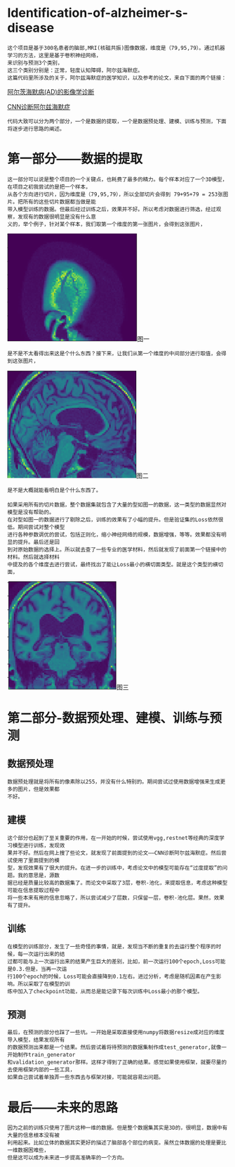 # Identification-of-alzheimer-s-disease
    
    
    这个项目是基于300名患者的脑部,MRI(核磁共振)图像数据，维度是（79,95,79）。通过机器学习的方法，这里是基于卷积神经网络，
    来识别与预测3个类别，
    这三个类别分别是：正常，轻度认知障碍，阿尔兹海默症。
    这篇代码里所涉及的关于，阿尔兹海默症的医学知识，以及参考的论文，来自下面的两个链接：
[阿尔茨海默病(AD)的影像学诊断](https://wenku.baidu.com/view/a614b73076eeaeaad0f330c9.html)

[CNN诊断阿尔兹海默症](https://github.com/791092214/Identification-of-alzheimer-s-disease/raw/master/123.pdf)

    代码大致可以分为两个部分，一个是数据的提取，一个是数据预处理、建模、训练与预测，下面将逐步进行思路的阐述。

# 第一部分——数据的提取
    这一部分可以说是整个项目的一个关键点，也耗费了最多的精力。每个样本对应了一个3D模型，在项目之初我尝试的是把一个样本，
    从各个方向进行切片，因为维度是（79,95,79），所以全部切片会得到 79+95+79 = 253张图片。把所有的这些切片数据都当做是能
    带入模型训练的数据。但最后经过训练之后，效果并不好。所以考虑对数据进行筛选，经过观察，发现有的数据很明显是没有什么意
    义的，举个例子，针对某个样本，我们取第一个维度的第一张图片，会得到这张图片，
![](https://github.com/791092214/Identification-of-alzheimer-s-disease/raw/master/1586600304(1).png)图一
    
    是不是不太看得出来这是个什么东西？接下来，让我们从第一个维度的中间部分进行取值，会得到这张图片，
    
![](https://github.com/791092214/Identification-of-alzheimer-s-disease/raw/master/1586600878(1).png)图二
    
    是不是大概就能看明白是个什么东西了。
    
    如果采用所有的切片数据，整个数据集就包含了大量的型如图一的数据，这一类型的数据显然对模型是没有帮助的。
    在对型如图一的数据进行了剔除之后，训练的效果有了小幅的提升。但是验证集的Loss依然很低。期间尝试对整个模型
    进行各种参数调优的尝试，包括正则化，缩小神经网络的规模，数据增强，等等。效果都没有明显的提升。最后还是回
    到对原始数据的选择上。所以就去查了一些专业的医学材料，然后就发现了前面第一个链接中的材料。然后就选择材料
    中提及的各个维度去进行尝试，最终找出了能让Loss最小的横切面类型。就是这个类型的横切面，
 ![](https://github.com/791092214/Identification-of-alzheimer-s-disease/raw/master/1586601750(1).png)图三
 
 # 第二部分-数据预处理、建模、训练与预测
 ## 数据预处理
    数据预处理就是将所有的像素除以255，并没有什么特别的。期间尝试过使用数据增强来生成更多的图片，但是效果都
    不好。
 ## 建模
    这个部分也起到了至关重要的作用，在一开始的时候，尝试使用vgg,restnet等经典的深度学习模型进行训练，发现效
    果并不好。然后在网上搜了些论文，就发现了前面提到的论文——CNN诊断阿尔兹海默症。然后尝试使用了里面提到的模
    型，发现效果有了很大的提升。在进一步的训练中，考虑论文中的模型可能存在“过度提取”的问题。我的意思是，源数
    据已经是质量比较高的数据集了。而论文中采取了3层，卷积-池化，来提取信息，考虑这种模型可能在信息提取过程中
    将一些本来有用的信息忽略了，所以尝试减少了层数，只保留一层，卷积-池化层。果然，效果有了提升。
 ## 训练
    在模型的训练部分，发生了一些奇怪的事情，就是，发现当不断的重复的去运行整个程序的时候，每一次运行出来的结
    过都可能与上一次运行出来的结果产生巨大的差别，比如，前一次运行100个epoch,Loss可能是0.3.但是，当再一次运
    行100个epoch的时候，Loss可能会直接降到0.1左右。进过分析，考虑是随机因素在产生影响。所以采取了在模型的训
    练中加入了checkpoint功能，从而总是能记录下每次训练中Loss最小的那个模型。
 ## 预测
    最后，在预测的部分也踩了一些坑。一开始是采取直接使用numpy将数据resize成对应的维度导入模型，结果发现所有
    的数据预测出来都是一个结果。然后尝试着将待预测的数据集制作成test_generator,就像一开始制作train_generator
    和validation_generator那样。这样才得到了正确的结果。感觉如果使用框架，就要尽量的去使用框架内部的一些工具，
    如果自己尝试着单独弄一些东西去与框架对接，可能就容易出问题。
    
# 最后——未来的思路
    因为之前的训练只使用了图片这种一维的数据。但是整个数据集其实是3D的，很明显，数据中有大量的信息根本没有被
    利用起来。比如立体的数据其实更好的描述了脑部各个部位的病变。虽然立体数据的处理是要比一维数据困难些，
    但是这可以成为未来进一步提高准确率的一个方向。
 
